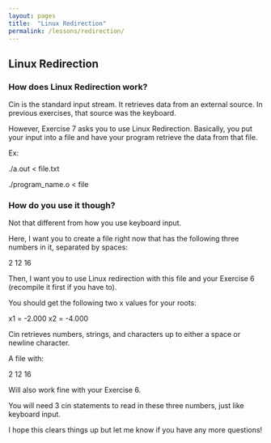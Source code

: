 ```yaml
---
layout: pages
title:  "Linux Redirection"
permalink: /lessons/redirection/
---
```


## Linux Redirection

### How does Linux Redirection work?

Cin is the standard input stream. It retrieves data from an external source. In previous exercises, that source was the keyboard.

However, Exercise 7 asks you to use Linux Redirection.
Basically, you put your input into a file and have your program retrieve the data from that file.

Ex:

./a.out < file.txt

./program_name.o < file

### How do you use it though?

Not that different from how you use keyboard input.

Here, I want you to create a file right now that has the following three numbers in it, separated by spaces:

2 12 16

Then, I want you to use Linux redirection with this file and your Exercise 6 (recompile it first if you have to).

You should get the following two x values for your roots:

x1 = -2.000
x2 = -4.000

Cin retrieves numbers, strings, and characters up to either a space or newline character.

A file with:

2
12
16

Will also work fine with your Exercise 6.

You will need 3 cin statements to read in these three numbers, just like keyboard input.

I hope this clears things up but let me know if you have any more questions!
